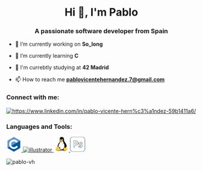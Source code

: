 <h1 align="center">Hi 👋, I'm Pablo</h1>
<h3 align="center">A passionate software developer from Spain</h3>

- 🔭 I’m currently working on **So_long**

- 🌱 I’m currently learning **C**

- 📖 I'm currebtly studying at **42 Madrid**

- 📫 How to reach me **pablovicentehernandez.7@gmail.com**

<h3 align="left">Connect with me:</h3>
<p align="left">
<a href="https://www.linkedin.com/in/pablo-vicente-hernandez-59b1411a6/" target="blank"><img align="center" src="https://raw.githubusercontent.com/rahuldkjain/github-profile-readme-generator/master/src/images/icons/Social/linked-in-alt.svg" alt="https://www.linkedin.com/in/pablo-vicente-hern%c3%a1ndez-59b1411a6/" height="30" width="40" /></a>
</p>

<h3 align="left">Languages and Tools:</h3>
<p align="left"> <a href="https://www.cprogramming.com/" target="_blank" rel="noreferrer"> <img src="https://raw.githubusercontent.com/devicons/devicon/master/icons/c/c-original.svg" alt="c" width="40" height="40"/> </a> <a href="https://www.adobe.com/in/products/illustrator.html" target="_blank" rel="noreferrer"> <img src="https://www.vectorlogo.zone/logos/adobe_illustrator/adobe_illustrator-icon.svg" alt="illustrator" width="40" height="40"/> </a> <a href="https://www.linux.org/" target="_blank" rel="noreferrer"> <img src="https://raw.githubusercontent.com/devicons/devicon/master/icons/linux/linux-original.svg" alt="linux" width="40" height="40"/> </a> <a href="https://www.photoshop.com/en" target="_blank" rel="noreferrer"> <img src="https://raw.githubusercontent.com/devicons/devicon/master/icons/photoshop/photoshop-line.svg" alt="photoshop" width="40" height="40"/> </a> </p>

<p><img align="center" src="https://github-readme-stats.vercel.app/api/top-langs?username=pablo-vh&show_icons=true&theme=highcontrast&locale=en&layout=compact" alt="pablo-vh" /></p>

